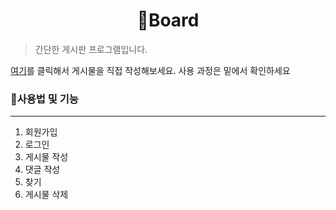 <h1 align="center">📰Board</h1>

> 간단한 게시판 프로그램입니다.

[여기](http://st02.dothome.co.kr/project01/view.php)를 클릭해서 게시물을 직접 작성해보세요.
사용 과정은 밑에서 확인하세요

### 📌사용법 및 기능
___

1. 회원가입
2. 로그인
3. 게시물 작성
4. 댓글 작성
5. 찾기
6. 게시물 삭제
